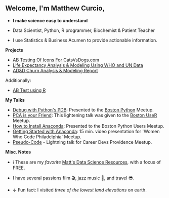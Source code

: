 ## Welcome, I'm Matthew Curcio, 

- **I make science easy to understand** 

- Data Scientist, Python, R programmer, Biochemist & Patient Teacher

- I use Statistics & Business Acumen to provide actionable information.

**Projects**

- [AB Testing Of Icons For CatsVsDogs.com](https://github.com/mcc-us/AB_Testing)
- [Life Expectancy Analysis & Modeling Using WHO and UN Data](https://github.com/mcc-us/Life_Expectancy_Analysis_Modeling)
- [AD&D Churn Analysis & Modeling Report](https://github.com/mcc-us/Churn_Testing)

Additionally:

- [AB Test using R](https://github.com/mcc-us/ab-test-using-r/blob/main/ab-test-with-r.pdf)

**My Talks**

- [Debug with Python's PDB](https://github.com/mcc-us/debug-w-python-pdb/blob/main/mcc_debug_w_pdf_python.pdf): Presented to the [Boston Python](https://www.meetup.com/bostonpython/) Meetup.  
- [PCA is your Friend](): This lightening talk was given to the [Boston UseR](https://www.meetup.com/Boston-useR/) Meetup.  
- [How to Install Anaconda](https://github.com/mcc-us/getting-started-Anaconda/blob/main/Boston_Python_Users_Study_Group_11_17_2021.pdf): Presented to the Boston Python Users Meetup.  
- [Getting Started with Anaconda](https://www.youtube.com/watch?v=ZbwRktS7iz8&t=4446s): 15 min. video presentation for 'Women Who Code Philadelphia' Meetup.  
- [Pseudo-Code](https://github.com/mcc-us/pseudo-code-talk/blob/main/MCC.Nov2017.pseudocode_flowcharts_v1.pdf) - Lightning talk for Career Devs Providence Meetup.


**Misc. Notes** 

- :information_source: These are my *favorite* [Matt's Data Science Resources](https://github.com/mcc-us/matts-ds-resources/tree/main), with a focus of FREE.

- I have several passions film :clapper:, jazz music :saxophone:, and travel :sunglasses:.

- :airplane: Fun fact: I visited *three of the lowest land elevations* on earth.

